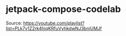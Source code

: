 # jetpack-compose-codelab

Source: https://youtube.com/playlist?list=PLk7v1Z2rk4hiqKRfuVyhkdwNJ3bniUMJf
